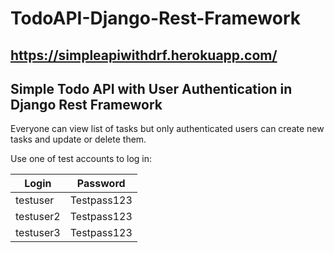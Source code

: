 # TodoAPI-Django-Rest-Framework
## https://simpleapiwithdrf.herokuapp.com/
## Simple Todo API with User Authentication in Django Rest Framework
Everyone can view list of tasks but only authenticated users can create new tasks and update or delete them.

Use one of test accounts to log in:

| Login        | Password      |
| -------------|:-------------:|
| testuser     | Testpass123   |
| testuser2    | Testpass123   |
| testuser3    | Testpass123   |
